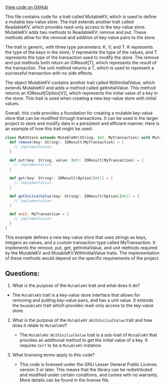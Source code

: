 [View code on GitHub](https://github.com/oxyg3nium/oxyg3nium/io/src/main/scala/org/oxyg3nium/io/MutableKV.scala)

This file contains code for a trait called MutableKV, which is used to define a mutable key-value store. The trait extends another trait called ReadableKV, which provides read-only access to the key-value store. MutableKV adds two methods to ReadableKV: remove and put. These methods allow for the removal and addition of key-value pairs to the store.

The trait is generic, with three type parameters: K, V, and T. K represents the type of the keys in the store, V represents the type of the values, and T represents the type of the transaction used to modify the store. The remove and put methods both return an IOResult[T], which represents the result of the transaction. The unit method returns a T, which is used to represent a successful transaction with no side effects.

The object MutableKV contains another trait called WithInitialValue, which extends MutableKV and adds a method called getInitialValue. This method returns an IOResult[Option[V]], which represents the initial value of a key in the store. This trait is used when creating a new key-value store with initial values.

Overall, this code provides a foundation for creating a mutable key-value store that can be modified through transactions. It can be used in the larger project to store and modify data in a persistent and efficient manner. Here is an example of how this trait might be used:

```scala
class MyKVStore extends MutableKV[String, Int, MyTransaction] with MutableKV.WithInitialValue[String, Int, MyTransaction] {
  def remove(key: String): IOResult[MyTransaction] = {
    // implementation
  }

  def put(key: String, value: Int): IOResult[MyTransaction] = {
    // implementation
  }

  def get(key: String): IOResult[Option[Int]] = {
    // implementation
  }

  def getInitialValue(key: String): IOResult[Option[Int]] = {
    // implementation
  }

  def unit: MyTransaction = {
    // implementation
  }
}
```

This example defines a new key-value store that uses strings as keys, integers as values, and a custom transaction type called MyTransaction. It implements the remove, put, get, getInitialValue, and unit methods required by the MutableKV and MutableKV.WithInitialValue traits. The implementation of these methods would depend on the specific requirements of the project.
## Questions: 
 1. What is the purpose of the `MutableKV` trait and what does it do?
   - The `MutableKV` trait is a key-value store interface that allows for removing and putting key-value pairs, and has a unit value. It extends the `ReadableKV` trait which provides read-only access to the key-value store.
   
2. What is the purpose of the `MutableKV.WithInitialValue` trait and how does it relate to `MutableKV`?
   - The `MutableKV.WithInitialValue` trait is a sub-trait of `MutableKV` that provides an additional method to get the initial value of a key. It requires `Self` to be a `MutableKV` instance. 

3. What licensing terms apply to this code?
   - This code is licensed under the GNU Lesser General Public License, version 3 or later. This means that the library can be redistributed and modified under certain conditions, and comes with no warranty. More details can be found in the license file.